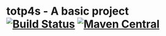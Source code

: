 # totp4s - A basic project [![Build Status](https://travis-ci.com/tbrown1979/totp4s.svg?branch=master)](https://travis-ci.com/tbrown1979/totp4s) [![Maven Central](https://maven-badges.herokuapp.com/maven-central/io.tbrown/totp4s_2.12/badge.svg)](https://maven-badges.herokuapp.com/maven-central/io.tbrown/totp4s_2.12)
